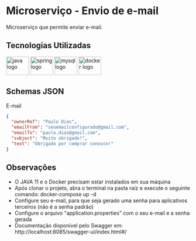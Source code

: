 <h1 align="left">Microserviço - Envio de e-mail</h1>

<p align="left">Microserviço que permite enviar e-mail.</p>

<h2 align="left">Tecnologias Utilizadas</h2>

<div align="left">
  <img src="https://cdn.jsdelivr.net/gh/devicons/devicon/icons/java/java-original.svg" height="50" width="62" alt="java logo"  />
  <img src="https://cdn.jsdelivr.net/gh/devicons/devicon/icons/spring/spring-original.svg" height="50" width="62" alt="spring logo"  />
  <img src="https://cdn.jsdelivr.net/gh/devicons/devicon/icons/mysql/mysql-original.svg" height="50" width="62" alt="mysql logo"  />
  <img src="https://cdn.jsdelivr.net/gh/devicons/devicon/icons/docker/docker-original.svg" height="50" width="62" alt="docker logo"  />
</div>

<h2 align="left">Schemas JSON</h2>

E-mail
```json
{
  "ownerRef": "Paulo Dias",
  "emailFrom": "seuemailconfigurado@gmail.com",
  "emailTo": "paulo.dias@gmail.com",
  "subject": "Muito obrigado!",
  "text": "Obrigado por comprar conosco!"
}
```

<h2 align="left">Observações</h2>

<ul>
    <li>O JAVA 11 e o Docker precisam estar instalados em sua máquina</li>
    <li>Após clonar o projeto, abra o terminal na pasta raíz e execute o seguinte comando: docker-compose up -d</li>
    <li>Configure seu e-mail, para que seja gerado uma senha para aplicativos terceiros (não é a senha padrão)</li>
    <li>Configure o arquivo "application.properties" com o seu e-mail e a senha gerada</li>
    <li>Documentação disponível pelo Swagger em: http://localhost:8085/swagger-ui/index.html#/</li>
</ul>
